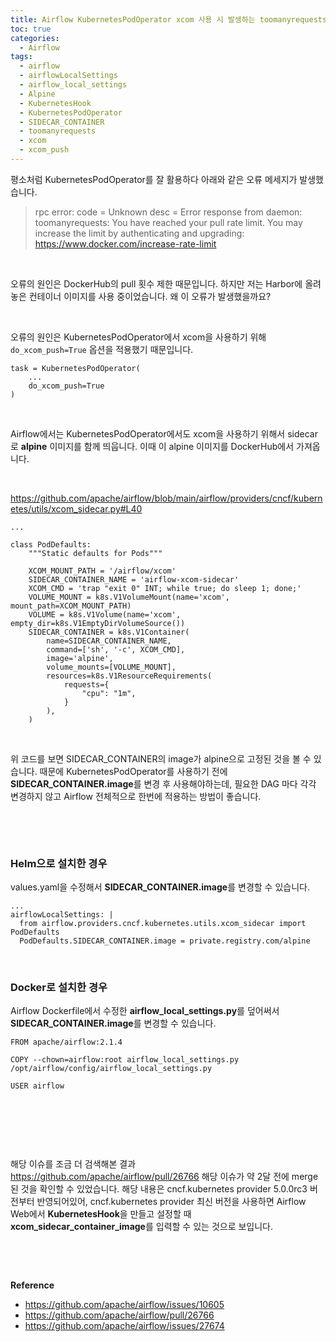 ```yaml
---
title: Airflow KubernetesPodOperator xcom 사용 시 발생하는 toomanyrequests 이슈
toc: true
categories:
  - Airflow
tags:
  - airflow
  - airflowLocalSettings
  - airflow_local_settings
  - Alpine
  - KubernetesHook
  - KubernetesPodOperator
  - SIDECAR_CONTAINER
  - toomanyrequests
  - xcom
  - xcom_push
---
```


평소처럼 KubernetesPodOperator를 잘 활용하다 아래와 같은 오류 메세지가 발생했습니다.



> rpc error: code = Unknown desc = Error response from daemon: toomanyrequests: You have reached your pull rate limit. You may increase the limit by authenticating and upgrading: https://www.docker.com/increase-rate-limit


 


오류의 원인은 DockerHub의 pull 횟수 제한 때문입니다. 하지만 저는 Harbor에 올려놓은 컨테이너 이미지를 사용 중이었습니다. 왜 이 오류가 발생했을까요?


 


오류의 원인은 KubernetesPodOperator에서 xcom을 사용하기 위해 `do_xcom_push=True` 옵션을 적용했기 때문입니다.



```
task = KubernetesPodOperator(
    ...
    do_xcom_push=True
)
```

 


Airflow에서는 KubernetesPodOperator에서도 xcom을 사용하기 위해서 sidecar로 **alpine** 이미지를 함께 띄웁니다. 이때 이 alpine 이미지를 DockerHub에서 가져옵니다.


 


<https://github.com/apache/airflow/blob/main/airflow/providers/cncf/kubernetes/utils/xcom_sidecar.py#L40>



```
...

class PodDefaults:
    """Static defaults for Pods"""

    XCOM_MOUNT_PATH = '/airflow/xcom'
    SIDECAR_CONTAINER_NAME = 'airflow-xcom-sidecar'
    XCOM_CMD = 'trap "exit 0" INT; while true; do sleep 1; done;'
    VOLUME_MOUNT = k8s.V1VolumeMount(name='xcom', mount_path=XCOM_MOUNT_PATH)
    VOLUME = k8s.V1Volume(name='xcom', empty_dir=k8s.V1EmptyDirVolumeSource())
    SIDECAR_CONTAINER = k8s.V1Container(
        name=SIDECAR_CONTAINER_NAME,
        command=['sh', '-c', XCOM_CMD],
        image='alpine',
        volume_mounts=[VOLUME_MOUNT],
        resources=k8s.V1ResourceRequirements(
            requests={
                "cpu": "1m",
            }
        ),
    )
```

 


위 코드를 보면 SIDECAR\_CONTAINER의 image가 alpine으로 고정된 것을 볼 수 있습니다. 때문에 KubernetesPodOperator를 사용하기 전에 **SIDECAR\_CONTAINER.image**를 변경 후 사용해야하는데, 필요한 DAG 마다 각각 변경하지 않고 Airflow 전체적으로 한번에 적용하는 방법이 좋습니다. 


 


 


### **Helm으로 설치한 경우**


values.yaml을 수정해서 **SIDECAR\_CONTAINER.image**를 변경할 수 있습니다.



```
...
airflowLocalSettings: |
  from airflow.providers.cncf.kubernetes.utils.xcom_sidecar import PodDefaults
  PodDefaults.SIDECAR_CONTAINER.image = private.registry.com/alpine
```

 


### **Docker로 설치한 경우**


Airflow Dockerfile에서 수정한 **airflow\_local\_settings.py**를 덮어써서 **SIDECAR\_CONTAINER.image**를 변경할 수 있습니다.



```
FROM apache/airflow:2.1.4

COPY --chown=airflow:root airflow_local_settings.py /opt/airflow/config/airflow_local_settings.py

USER airflow
```

 


 


 


해당 이슈를 조금 더 검색해본 결과 <https://github.com/apache/airflow/pull/26766> 해당 이슈가 약 2달 전에 merge된 것을 확인할 수 있었습니다. 해당 내용은 cncf.kubernetes provider 5.0.0rc3 버전부터 반영되어있어, cncf.kubernetes provider 최신 버전을 사용하면 Airflow Web에서 **KubernetesHook**을 만들고 설정할 때 **xcom\_sidecar\_container\_image**를 입력할 수 있는 것으로 보입니다.


 


 


**Reference**


* <https://github.com/apache/airflow/issues/10605>
* <https://github.com/apache/airflow/pull/26766>
* <https://github.com/apache/airflow/issues/27674>
